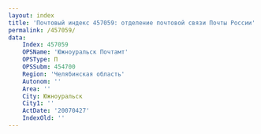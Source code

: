 ```yaml
---
layout: index
title: 'Почтовый индекс 457059: отделение почтовой связи Почты России'
permalink: /457059/
data:
    Index: 457059
    OPSName: 'Южноуральск Почтамт'
    OPSType: П
    OPSSubm: 454700
    Region: 'Челябинская область'
    Autonom: ''
    Area: ''
    City: Южноуральск
    City1: ''
    ActDate: '20070427'
    IndexOld: ''
---
```

